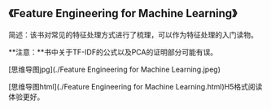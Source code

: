 ## 《Feature Engineering for Machine Learning》 

简述：该书对常见的特征处理方式进行了梳理，可以作为特征处理的入门读物。

**注意：**书中关于TF-IDF的公式以及PCA的证明部分可能有误。

[思维导图jpg](./Feature Engineering for Machine Learning.jpeg)

[思维导图html](./Feature Engineering for Machine Learning.html)H5格式阅读体验更好。








